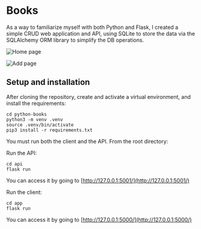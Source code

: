 # Books

As a way to familiarize myself with both Python and Flask, I created a simple CRUD web application and API, using SQLite to store the data via the SQLAlchemy ORM library to simplify the DB operations.

![Home page](https://i.imgur.com/63qfHq1.png)

![Add page](https://i.imgur.com/znOLFnf.png)

## Setup and installation

After cloning the repository, create and activate a virtual environment, and install the requirements:

```code
cd python-books
python3 -m venv .venv
source .venv/bin/activate
pip3 install -r requirements.txt
```

You must run both the client and the API. From the root directory:

Run the API:

```code
cd api
flask run
```

You can access it by going to [http://127.0.0.1:5001/](http://127.0.0.1:5001/)

Run the client:

```code
cd app
flask run
```

You can access it by going to [http://127.0.0.1:5000/](http://127.0.0.1:5000/)
